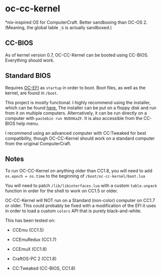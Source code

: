 # oc-cc-kernel
\*nix-inspired OS for ComputerCraft. Better sandboxing than OC-OS 2. (Meaning, the global table `_G` is actually sandboxed.)

## CC-BIOS
As of kernel version 0.7, OC-CC-Kernel can be booted using CC-BIOS. Everything should work.

## Standard BIOS
Requires [OC-EFI](https://github.com/ocawesome101/ocbios/blob/master/uefi.lua) as `startup` in order to boot. Boot files, as well as the kernel, are found in `/boot`.



This project is mostly functional. I highly recommend using the installer, which can be found [here.](https://pastebin.com/NVDXKaZF) The installer can be put on a floppy disk and run from it on multiple computers. Alternatively, it can be run directly on a computer with `pastebin run NVDXKaZF`. It is also accessible from the CC-BIOS help menu.

I recommend using an advanced computer with CC:Tweaked for best compatibility, though OC-CC-Kernel should work on a standard computer from the original ComputerCraft.

## Notes
To run OC-CC-Kernel on anything older than CC1.8, you will need to add `os.epoch = os.time` to the beginning of `/boot/oc-cc-kernel/boot.lua`

You will need to patch `/lib/libinterfaces.lua` with a custom `table.unpack` function in order for the shell to work on CC1.5 or older.

OC-CC-Kernel will NOT run on a Standard (non-color) computer on CC1.7 or older. This could probably be fixed with a modification of the EFI it uses in order to load a custom `colors` API that is purely black-and-white.

This has been tested on:

- CCEmu (CC1.5)

- CCEmuRedux (CC1.7)

- CCEmuX (CC1.8)

- CraftOS-PC 2 (CC1.8)

- CC:Tweaked (CC-BIOS, CC1.8)
